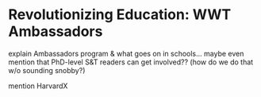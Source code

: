 # Revolutionizing Education: WWT Ambassadors

explain Ambassadors program & what goes on in schools... maybe even mention that PhD-level S&T readers can get involved??  (how do we do that w/o sounding snobby?)

mention HarvardX